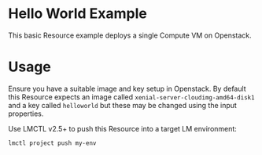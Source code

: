 # Hello World Example

This basic Resource example deploys a single Compute VM on Openstack.

# Usage

Ensure you have a suitable image and key setup in Openstack. By default this Resource expects an image called `xenial-server-cloudimg-amd64-disk1` and a key called `helloworld` but these may be changed using the input properties.

Use LMCTL v2.5+ to push this Resource into a target LM environment:

```
lmctl project push my-env
```